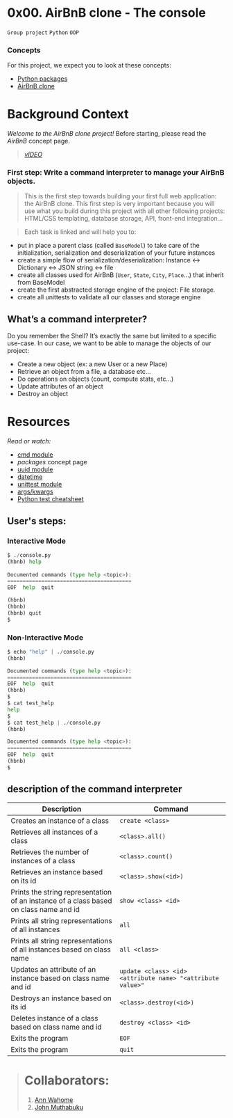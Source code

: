 # 0x00. AirBnB clone - The console
`Group project` `Python` `OOP`

### Concepts
For this project, we expect you to look at these concepts:

- [Python packages](https://alx-intranet.hbtn.io/concepts/66)
- [AirBnB clone](https://alx-intranet.hbtn.io/concepts/74)

# Background Context
*Welcome to the AirBnB clone project!*
Before starting, please read the *AirBnB* concept page.

> *[vIDEO](https://youtu.be/E12Xc3H2xqo)*

### First step: Write a command interpreter to manage your AirBnB objects.
> This is the first step towards building your first full web application: the AirBnB clone. This first step is very important because you will use what you build during this project with all other following projects: HTML/CSS templating, database storage, API, front-end integration…

> Each task is linked and will help you to:

- put in place a parent class (called `BaseModel`) to take care of the initialization, serialization and deserialization of your future instances
- create a simple flow of serialization/deserialization: Instance <-> Dictionary <-> JSON string <-> file
- create all classes used for AirBnB (`User`, `State`, `City`, `Place`…) that inherit from BaseModel
- create the first abstracted storage engine of the project: File storage.
- create all unittests to validate all our classes and storage engine

## What’s a command interpreter?
Do you remember the Shell? It’s exactly the same but limited to a specific use-case. In our case, we want to be able to manage the objects of our project:

- Create a new object (ex: a new User or a new Place)
- Retrieve an object from a file, a database etc…
- Do operations on objects (count, compute stats, etc…)
- Update attributes of an object
- Destroy an object

# Resources
*Read or watch:*

- [cmd module](https://alx-intranet.hbtn.io/rltoken/8ecCwE6veBmm3Nppw4hz5A)
- *packages* concept page
- [uuid module](https://alx-intranet.hbtn.io/rltoken/KfL9TqwdI69W6ttG6gTPPQ)
- [datetime](https://alx-intranet.hbtn.io/rltoken/1d8I3jSKgnYAtA1IZfEDpA)
- [unittest module](https://alx-intranet.hbtn.io/rltoken/IlFiMB8UmqBG2CxA0AD3jA)
- [args/kwargs](https://alx-intranet.hbtn.io/rltoken/C_a0EKbtvKdMcwIAuSIZng)
- [Python test cheatsheet](https://alx-intranet.hbtn.io/rltoken/tgNVrKKzlWgS4dfl3mQklw)


## User's steps:
### Interactive Mode
```python
$ ./console.py
(hbnb) help
 
Documented commands (type help <topic>):
========================================
EOF  help  quit

(hbnb)
(hbnb)
(hbnb) quit
$
```

### Non-Interactive Mode
```python
$ echo "help" | ./console.py
(hbnb)

Documented commands (type help <topic>):
========================================
EOF  help  quit
(hbnb)
$
$ cat test_help
help
$
$ cat test_help | ./console.py
(hbnb)

Documented commands (type help <topic>):
========================================
EOF  help  quit
(hbnb)
$
```


## description of the command interpreter

| Description             | Command                                                                |
| ----------------- | ------------------------------------------------------------------ |
| Creates an instance of a class | `create <class>` |
| Retrieves all instances of a class | `<class>.all()` |
| Retrieves the number of instances of a class | `<class>.count()` |
| Retrieves an instance based on its id | `<class>.show(<id>)` |
| Prints the string representation of an instance of a class based on class name and id | `show <class> <id>` |
| Prints all string representations of all instances | `all` |
| Prints all string representations of all instances based on class name | `all <class>` |
| Updates an attribute of an instance based on class name and id | `update <class> <id> <attribute name> "<attribute value>"` |
| Destroys an instance based on its id | `<class>.destroy(<id>)` |
| Deletes instance of a class based on class name and id | `destroy <class> <id>` |
| 	Exits the program | `EOF` |
| 	Exits the program | `quit` |


> # Collaborators:
> 1. [Ann Wahome](https://github.com/AnnWahome)
> 2. [John Muthabuku](https://github.com/John-thabuks)